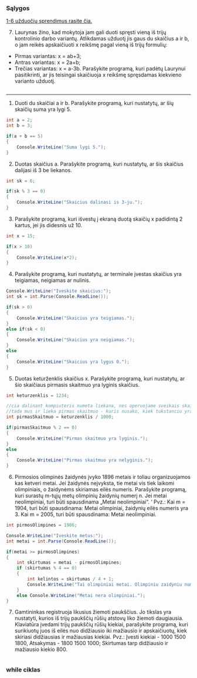 ### Sąlygos

[1-6 užduočių sprendimus rasite čia.](https://github.com/RitaBu/2019-08-26-C-sharp/blob/master/2-a_pamoka.md)

7. Laurynas žino, kad mokytoja jam gali duoti spręsti vieną iš trijų kontrolinio darbo variantų. Atlikdamas užduotį jis gaus du skaičius a ir b, o jam reikės apskaičiuoti x reikšmę pagal vieną iš trijų formulių:
 - Pirmas variantas: x = ab+3;
 - Antras variantas: x = 2a+b;
 - Trečias variantas: x = a-3b.
Parašykite programą, kuri padėtų Laurynui pasitikrinti, ar jis teisingai skaičiuoja x reikšmę spręsdamas kiekvieno varianto užduotį.

```c#
```
---------------------

1. Duoti du skaičiai a ir b. Parašykite programą, kuri nustatytų, ar šių skaičių suma yra lygi 5.

```c#
int a = 2;
int b = 3;

if(a + b == 5)
{
    Console.WriteLine("Suma lygi 5.");
}
```

2. Duotas skaičius a. Parašykite programą, kuri nustatytų, ar šis skaičius dalijasi iš 3 be liekanos.

```c#
int sk = 6;

if(sk % 3 == 0)
{
    Console.WriteLine("Skaicius dalinasi is 3-ju.");
}
```

3. Parašykite programą, kuri išvestų į ekraną duotą skaičių x padidintą 2 kartus, jei jis didesnis už 10.

```c#
int x = 15;

if(x > 10)
{
    Console.WriteLine(x*2);
}
```

4. Parašykite programą, kuri nustatytų, ar terminale įvestas skaičius yra teigiamas, neigiamas ar nulinis.

```c#
Console.WriteLine("Iveskite skaicius:");
int sk = int.Parse(Console.ReadLine());

if(sk > 0)
{
    Console.WriteLine("Skaicius yra teigiamas.");
}
else if(sk < 0)
{
    Console.WriteLine("Skaicius yra neigiamas.");
}
else
{
    Console.WriteLine("Skaicius yra lygus 0.");
}
```

5. Duotas keturženklis skaičius x. Parašykite programą, kuri nustatytų, ar šio skaičiaus pirmasis skaitmuo yra lyginis skaičius.

```c#
int keturzenklis = 1234;

//cia dalinant kompiuteris numeta liekana, nes operuojame sveikais skaiciais
//tada mus ir lieka pirmas skaitmuo - kuris nusako, kiek tukstanciu yra skaiciuje
int pirmasSkaitmuo = keturzenklis / 1000; 

if(pirmasSkaitmuo % 2 == 0)
{
    Console.WriteLine("Pirmas skaitmuo yra lyginis.");
}
else 
{
    Console.WriteLine("Pirmas skaitmuo yra nelyginis.");
}
```

6. Pirmosios olimpinės žaidynės įvyko 1896 metais ir toliau organizuojamos kas ketveri metai. Jei žaidynės neįvyksta, tie metai vis tiek laikomi olimpiniais, o žaidynėms skiriamas eilės numeris. Parašykite programą, kuri surastų m-tųjų metų olimpinių žaidynių numerį n. Jei metai neolimpiniai, turi būti spausdinama „Metai neolimpiniai“. ‘ Pvz.: Kai m = 1904, turi būti spausdinama: Metai olimpiniai, žaidynių eilės numeris yra 3. Kai m = 2005, turi būti spausdinama: Metai neolimpiniai.

```c#
int pirmosOlimpines = 1986;

Console.WriteLine("Iveskite metus:");
int metai = int.Parse(Console.ReadLine());

if(metai >= pirmosOlimpines)
{
    int skirtumas = metai - pirmosOlimpines;
    if (skirtumas % 4 == 0)
    {
        int kelintos = skirtumas / 4 + 1;
        Console.WriteLine("Tai olimpiniai metai. Olimpiniu zaidyniu numeris: " + kelintos);
    }
    else Console.WriteLine("Metai nera olimpiniai.");
}
```

7. Gamtininkas registruoja likusius žiemoti paukščius. Jo tikslas yra nustatyti, kurios iš trijų paukščių rūšių atstovų liko žiemoti daugiausia. Klaviatūra įvedami trijų paukščių rūšių kiekiai, parašykite programą, kuri surikiuotų juos iš eilės nuo didžiausio iki mažiausio ir apskaičiuotų, kiek skiriasi didžiausias ir mažiausias kiekiai. Pvz.: Įvesti kiekiai - 1000 1500 1800, Atsakymas - 1800 1500 1000; Skirtumas tarp didžiausio ir mažiausio kiekio 800.

```c#
```

### while ciklas

